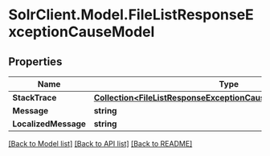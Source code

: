 # SolrClient.Model.FileListResponseExceptionCauseModel

## Properties

Name | Type | Description | Notes
------------ | ------------- | ------------- | -------------
**StackTrace** | [**Collection&lt;FileListResponseExceptionCauseStackTraceInnerModel&gt;**](FileListResponseExceptionCauseStackTraceInnerModel.md) |  | [optional] 
**Message** | **string** |  | [optional] 
**LocalizedMessage** | **string** |  | [optional] 

[[Back to Model list]](../README.md#documentation-for-models) [[Back to API list]](../README.md#documentation-for-api-endpoints) [[Back to README]](../README.md)

